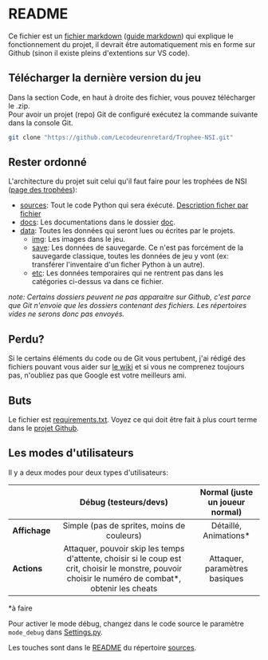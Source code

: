 # README

Ce fichier est un [fichier markdown](https://www.markdownguide.org/basic-syntax/) ([guide markdown](https://www.markdownguide.org/getting-started/)) qui explique le fonctionnement du projet, il devrait être automatiquement mis en forme sur Github (sinon il existe pleins d'extentions sur VS code).

## Télécharger la dernière version du jeu
Dans la section Code, en haut à droite des fichier, vous pouvez télécharger le .zip.  
Pour avoir un projet (repo) Git de configuré exécutez la commande suivante dans la console Git.
```bash
git clone "https://github.com/Lecodeurenretard/Trophee-NSI.git"
```

## Rester ordonné
L'architecture du projet suit celui qu'il faut faire pour les trophées de NSI ([page des trophées](https://trophees-nsi.fr/participation)):
- [sources](sources/): Tout le code Python qui sera éxécuté. [Description ficher par fichier](doc/files.md)
- [docs](docs/): Les documentations dans le dossier [doc](doc/).
- [data](data/): Toutes les données qui seront lues ou écrites par le projets.
	+ [img](data/img/): Les images dans le jeu.
	+ [save](data/save/): Les données de sauvegarde. Ce n'est pas forcément de la sauvegarde classique, toutes les données de jeu y vont (ex: transférer l'inventaire d'un ficher Python à un autre).
	+ [etc](data/etc/): Les données temporaires qui ne rentrent pas dans les catégories ci-dessus va dans ce fichier.

_note: Certains dossiers peuvent ne pas apparaitre sur Github, c'est parce que Git n'envoie que les dossiers contenant des fichiers. Les répertoires vides ne serons donc pas envoyés._

## Perdu?
Si le certains éléments du code ou de Git vous pertubent, j'ai rédigé des fichiers pouvant vous aider sur [le wiki](https://github.com/Lecodeurenretard/Trophee-NSI/wiki) et si vous ne comprenez toujours pas, n'oubliez pas que Google est votre meilleurs ami.

## Buts
Le fichier est [requirements.txt](requirements.txt).
Voyez ce qui doit être fait à plus court terme dans le [projet Github](https://github.com/users/Lecodeurenretard/projects/5/).

## Les modes d'utilisateurs
Il y a deux modes pour deux types d'utilisateurs:

|               |                     Débug (testeurs/devs)                    | Normal (juste un joueur normal) |
|:--------------|:------------------------------------------------------------:|:-------------------------------:|
| **Affichage** |          Simple (pas de sprites, moins de couleurs)          |      Détaillé, Animations*      |
|  **Actions**  |        Attaquer, pouvoir skip les temps d'attente, choisir si le coup est crit, choisir le monstre, pouvoir choisir le numéro de combat*, obtenir les cheats     |       Attaquer, paramètres basiques        |

\*à faire

Pour activer le mode débug, changez dans le code source le paramètre `mode_debug` dans [Settings.py](sources/Settings.py).

Les touches sont dans le [README](sources/README.md) du répertoire [sources](sources/).